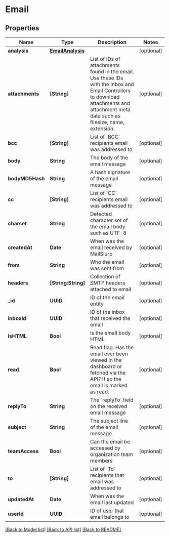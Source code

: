 # Email

## Properties
Name | Type | Description | Notes
------------ | ------------- | ------------- | -------------
**analysis** | [**EmailAnalysis**](EmailAnalysis) |  | [optional] 
**attachments** | **[String]** | List of IDs of attachments found in the email. Use these IDs with the Inbox and Email Controllers to download attachments and attachment meta data such as filesize, name, extension. | [optional] 
**bcc** | **[String]** | List of &#x60;BCC&#x60; recipients email was addressed to | [optional] 
**body** | **String** | The body of the email message | [optional] 
**bodyMD5Hash** | **String** | A hash signature of the email message | [optional] 
**cc** | **[String]** | List of &#x60;CC&#x60; recipients email was addressed to | [optional] 
**charset** | **String** | Detected character set of the email body such as UTF-8 | [optional] 
**createdAt** | **Date** | When was the email received by MailSlurp | [optional] 
**from** | **String** | Who the email was sent from | [optional] 
**headers** | **[String:String]** | Collection of SMTP headers attached to email | [optional] 
**_id** | **UUID** | ID of the email entity | [optional] 
**inboxId** | **UUID** | ID of the inbox that received the email | [optional] 
**isHTML** | **Bool** | Is the email body HTML | [optional] 
**read** | **Bool** | Read flag. Has the email ever been viewed in the dashboard or fetched via the API? If so the email is marked as read. | [optional] 
**replyTo** | **String** | The &#x60;replyTo&#x60; field on the received email message | [optional] 
**subject** | **String** | The subject line of the email message | [optional] 
**teamAccess** | **Bool** | Can the email be accessed by organization team members | [optional] 
**to** | **[String]** | List of &#x60;To&#x60; recipients that email was addressed to | [optional] 
**updatedAt** | **Date** | When was the email last updated | [optional] 
**userId** | **UUID** | ID of user that email belongs to | [optional] 

[[Back to Model list]](../README#documentation-for-models) [[Back to API list]](../README#documentation-for-api-endpoints) [[Back to README]](../README)


